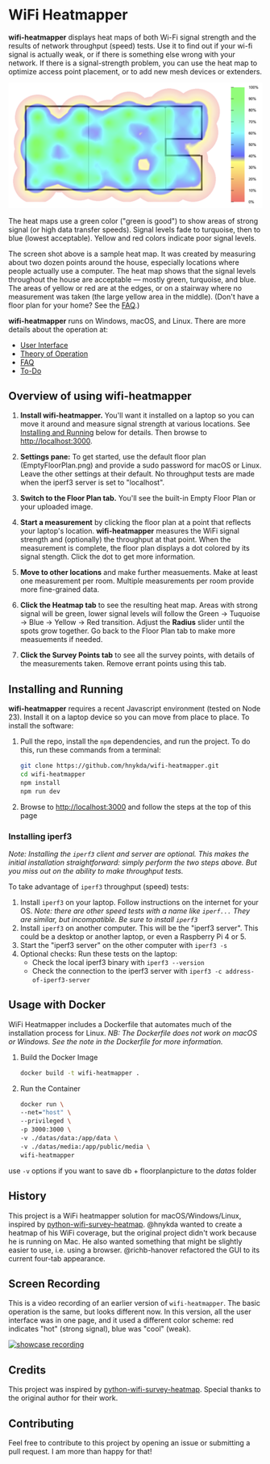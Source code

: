 # WiFi Heatmapper

**wifi-heatmapper** displays heat maps of both
Wi-Fi signal strength and
the results of network throughput (speed) tests.
Use it to find out if your wi-fi signal is actually weak,
or if there is something else wrong with your network.
If there is a signal-strength problem, you can use the
heat map to optimize access point placement,
or to add new mesh devices or extenders.

![heatmap example](docs/images/HeatmapPane.png)

The heat maps use a green color ("green is good")
to show areas of strong signal
(or high data transfer speeds).
Signal levels fade to turquoise, then to blue
(lowest acceptable).
Yellow and red colors indicate poor signal levels.

The screen shot above is a sample heat map.
It was created by measuring about two dozen points around the house,
especially locations where people actually use a computer. 
The heat map shows that the signal levels throughout the house
are acceptable &mdash; mostly green, turquoise, and blue.
The areas of yellow or red are at the edges, or on a stairway
where no measurement was taken (the large yellow area in the middle).
(Don't have a floor plan for your home?
See the [FAQ](docs/FAQ.md).)

**wifi-heatmapper** runs on Windows, macOS, and Linux.
There are more details about the operation at:

* [User Interface](docs/User_Interface.md)
* [Theory of Operation](docs/Theory_of_Operation.md)
* [FAQ](docs/FAQ.md)
* [To-Do](docs/To-Do.md)

## Overview of using wifi-heatmapper

1. **Install wifi-heatmapper.**
You'll want it installed on a laptop so you can move it around
and measure signal strength at various locations.
See [Installing and Running](#installing-and-running)
below for details.
Then browse to
[http://localhost:3000](http://localhost:3000).

2. **Settings pane:** To get started, use the default floor plan
(EmptyFloorPlan.png)
and provide a sudo password for macOS or Linux.
Leave the other settings at their default.
No throughput tests are made when the iperf3 server is set
to "localhost".

3. **Switch to the Floor Plan tab.**
You'll see the built-in Empty Floor Plan or your uploaded image.

4. **Start a measurement** by clicking the floor plan at a point
that reflects your laptop's location.
**wifi-heatmapper** measures the WiFi signal strength and
(optionally) the throughput at that point.
When the measurement is complete, the floor plan displays
a dot colored by its signal stength.
Click the dot to get more information.

5. **Move to other locations** and make further measuements.
Make at least one measurement per room.
Multiple measurements per room provide more fine-grained data.

6. **Click the Heatmap tab** to see the resulting heat map.
Areas with strong signal will be green,
lower signal levels will follow the
Green -> Tuquoise -> Blue -> Yellow -> Red transition.
Adjust the **Radius** slider until the spots grow together.
Go back to the Floor Plan tab to make more measuements if needed.

7. **Click the Survey Points tab** to see all the survey points,
with details of the measurements taken.
Remove errant points using this tab.

## Installing and Running

**wifi-heatmapper** requires a recent Javascript environment
(tested on Node 23).
Install it on a laptop device so you can move from place to place.
To install the software:

1. Pull the repo, install the `npm` dependencies,
   and run the project.
   To do this, run these commands from a terminal:

   ```bash
   git clone https://github.com/hnykda/wifi-heatmapper.git
   cd wifi-heatmapper
   npm install
   npm run dev
   ```
2. Browse to [http://localhost:3000](http://localhost:3000)
   and follow the steps at the top of this page

### Installing iperf3

_Note: Installing the `iperf3` client and server are optional.
This makes the initial installation straightforward:
simply perform the two steps above.
But you miss out on the ability to make throughput tests._

To take advantage of `iperf3` throughput (speed) tests:

1. Install `iperf3` on your laptop.
   Follow instructions on the internet for your OS.
   _Note: there are other speed tests with a name like `iperf...`
   They are similar, but incompatible.
   Be sure to install `iperf3`_
2. Install `iperf3` on another computer.
   This will be the "iperf3 server".
   This could be a desktop or another laptop,
   or even a Raspberry Pi 4 or 5.
3. Start the "iperf3 server" on the other computer with
   `iperf3 -s`
4. Optional checks: Run these tests on the laptop:
   * Check the local iperf3 binary with `iperf3 --version`
   * Check the connection to the iperf3 server
      with `iperf3 -c address-of-iperf3-server`

## Usage with Docker

WiFi Heatmapper includes a Dockerfile that automates much of
the installation process for Linux.
_NB: The Dockerfile does not work on macOS or Windows. See the note in the Dockerfile for more information._

1. Build the Docker Image

   ```bash
   docker build -t wifi-heatmapper .
   ```

2. Run the Container

   ```bash
   docker run \
   --net="host" \
   --privileged \
   -p 3000:3000 \
   -v ./datas/data:/app/data \
   -v ./datas/media:/app/public/media \
   wifi-heatmapper
   ```

use `-v` options if you want to save db + floorplanpicture to the _datas_ folder

## History

This project is a WiFi heatmapper solution for macOS/Windows/Linux, inspired by [python-wifi-survey-heatmap](https://github.com/jantman/python-wifi-survey-heatmap).
@hnykda wanted to create a heatmap of his WiFi coverage, but the original project didn't work because he is running on Mac.
He also wanted something that might be slightly easier to use, i.e. using a browser.
@richb-hanover refactored the GUI to its current four-tab appearance.

## Screen Recording

This is a video recording of an earlier version of `wifi-heatmapper`.
The basic operation is the same, but looks different now.
In this version, all the user interface was in one page,
and it used a different color scheme:
red indicates "hot" (strong signal),
blue was "cool" (weak).

[![showcase recording](https://img.youtube.com/vi/pXlm-eWaJCs/0.jpg)](https://www.youtube.com/watch?v=pXlm-eWaJCs)

## Credits

This project was inspired by [python-wifi-survey-heatmap](https://github.com/jantman/python-wifi-survey-heatmap). Special thanks to the original author for their work.

## Contributing

Feel free to contribute to this project by opening an issue or submitting a pull request. I am more than happy for that!
